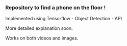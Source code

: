 ### Repository to find a phone on the floor ! ###

Implemented using Tensorflow - Object Detection - API 

More detailed explanation soon.

Works on both videos and images.
